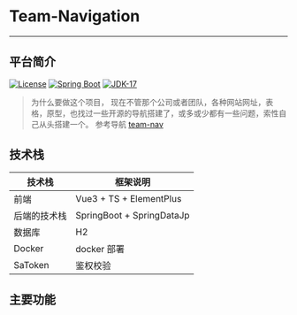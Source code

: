 # Team-Navigation

- - -
## 平台简介
[![License](https://img.shields.io/badge/License-MIT-blue.svg)](https://gitee.com/dromara/RuoYi-Vue-Plus/blob/master/LICENSE)
[![Spring Boot](https://img.shields.io/badge/Spring%20Boot-3.1-blue.svg)]()
[![JDK-17](https://img.shields.io/badge/JDK-17-green.svg)]()

>  为什么要做这个项目， 现在不管那个公司或者团队，各种网站网址，表格，原型，也找过一些开源的导航搭建了，或多或少都有一些问题，索性自己从头搭建一个。
>  参考导航 [team-nav](https://github.com/tuituidan/team-nav)


## 技术栈

| 技术栈     | 框架说明                      |
|---------|---------------------------|
| 前端      | Vue3 + TS + ElementPlus   |
| 后端的技术栈  | SpringBoot + SpringDataJp |
| 数据库     | H2                        |
| Docker  | docker 部署                 |
| SaToken | 鉴权校验                      |


## 主要功能

